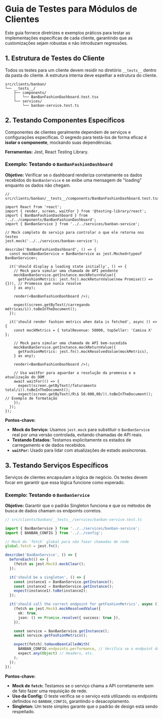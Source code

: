 # Guia de Testes para Módulos de Clientes

Este guia fornece diretrizes e exemplos práticos para testar as implementações específicas de cada cliente, garantindo que as customizações sejam robustas e não introduzam regressões.

## 1. Estrutura de Testes do Cliente

Todos os testes para um cliente devem residir no diretório `__tests__` dentro da pasta do cliente. A estrutura interna deve espelhar a estrutura do cliente.

```
src/clients/banban/
└── __tests__/
    ├── components/
    │   └── BanBanFashionDashboard.test.tsx
    └── services/
        └── banban-service.test.ts
```

## 2. Testando Componentes Específicos

Componentes de clientes geralmente dependem de serviços e configurações específicas. O segredo para testá-los de forma eficaz é **isolar o componente**, mockando suas dependências.

**Ferramentas:** Jest, React Testing Library.

### Exemplo: Testando o `BanBanFashionDashboard`

**Objetivo:** Verificar se o dashboard renderiza corretamente os dados recebidos do `BanBanService` e se exibe uma mensagem de "loading" enquanto os dados não chegam.

```tsx
// src/clients/banban/__tests__/components/BanBanFashionDashboard.test.tsx

import React from 'react';
import { render, screen, waitFor } from '@testing-library/react';
import { BanBanFashionDashboard } from '../../components/BanBanFashionDashboard';
import { BanBanService } from '../../services/banban-service';

// Mock completo do serviço para controlar o que ele retorna nos testes
jest.mock('../../services/banban-service');

describe('BanBanFashionDashboard', () => {
  const mockBanBanService = BanBanService as jest.Mocked<typeof BanBanService>;

  it('should display a loading state initially', () => {
    // Mock para simular uma chamada de API pendente
    mockBanBanService.getInstance.mockReturnValue({
      getFashionMetrics: jest.fn().mockReturnValue(new Promise(() => {})), // Promessa que nunca resolve
    } as any);

    render(<BanBanFashionDashboard />);
    
    expect(screen.getByText(/carregando métricas/i)).toBeInTheDocument();
  });

  it('should render fashion metrics when data is fetched', async () => {
    const mockMetrics = { totalRevenue: 50000, topSeller: 'Camisa X' };

    // Mock para simular uma chamada de API bem-sucedida
    mockBanBanService.getInstance.mockReturnValue({
      getFashionMetrics: jest.fn().mockResolvedValue(mockMetrics),
    } as any);

    render(<BanBanFashionDashboard />);

    // Usa waitFor para aguardar a resolução da promessa e a atualização do DOM
    await waitFor(() => {
      expect(screen.getByText(/faturamento total/i)).toBeInTheDocument();
      expect(screen.getByText(/R\$ 50.000,00/)).toBeInTheDocument(); // Exemplo de formatação
    });
  });
});
```
**Pontos-chave:**
- **Mock do Serviço:** Usamos `jest.mock` para substituir o `BanBanService` real por uma versão controlada, evitando chamadas de API reais.
- **Testando Estados:** Testamos explicitamente os estados de carregamento e de dados recebidos.
- **`waitFor`:** Usado para lidar com atualizações de estado assíncronas.

## 3. Testando Serviços Específicos

Serviços de clientes encapsulam a lógica de negócio. Os testes devem focar em garantir que essa lógica funcione como esperado.

### Exemplo: Testando o `BanBanService`

**Objetivo:** Garantir que o padrão Singleton funciona e que os métodos de busca de dados chamam os endpoints corretos.

```ts
// src/clients/banban/__tests__/services/banban-service.test.ts

import { BanBanService } from '../../services/banban-service';
import { BANBAN_CONFIG } from '../../config';

// Mock do `fetch` global para não fazer chamadas de rede
global.fetch = jest.fn();

describe('BanBanService', () => {
  beforeEach(() => {
    (fetch as jest.Mock).mockClear();
  });

  it('should be a singleton', () => {
    const instance1 = BanBanService.getInstance();
    const instance2 = BanBanService.getInstance();
    expect(instance1).toBe(instance2);
  });

  it('should call the correct endpoint for getFashionMetrics', async () => {
    (fetch as jest.Mock).mockResolvedValue({
      ok: true,
      json: () => Promise.resolve({ success: true }),
    });

    const service = BanBanService.getInstance();
    await service.getFashionMetrics();

    expect(fetch).toHaveBeenCalledWith(
      BANBAN_CONFIG.endpoints.performance, // Verifica se o endpoint da config foi usado
      expect.any(Object) // Headers, etc.
    );
  });
});
```
**Pontos-chave:**
- **Mock de `fetch`:** Testamos se o serviço chama a API corretamente sem de fato fazer uma requisição de rede.
- **Uso da Config:** O teste verifica se o serviço está utilizando os endpoints definidos no `BANBAN_CONFIG`, garantindo o desacoplamento.
- **Singleton:** Um teste simples garante que o padrão de design está sendo respeitado. 